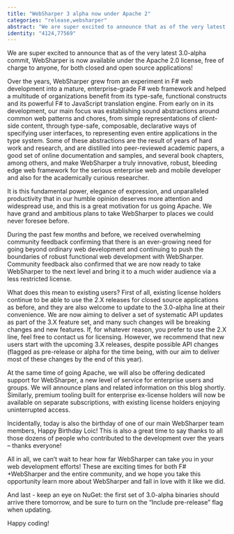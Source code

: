 ```yaml
---
title: "WebSharper 3 alpha now under Apache 2"
categories: "release,websharper"
abstract: "We are super excited to announce that as of the very latest 3.0-alpha commit, WebSharper is now available under the Apache 2.0 license, free of charge to anyone, for both closed and open source applications!"
identity: "4124,77569"
---
```

We are super excited to announce that as of the very latest 3.0-alpha commit, WebSharper is now available under the Apache 2.0 license, free of charge to anyone, for both closed and open source applications!

Over the years, WebSharper grew from an experiment in F# web development into a mature, enterprise-grade F# web framework and helped a multitude of organizations benefit from its type-safe, functional constructs and its powerful F# to JavaScript translation engine. From early on in its development, our main focus was establishing sound abstractions around common web patterns and chores, from simple representations of client-side content, through type-safe, composable, declarative ways of specifying user interfaces, to representing even entire applications in the type system. Some of these abstractions are the result of years of hard work and research, and are distilled into peer-reviewed academic papers, a good set of online documentation and samples, and several book chapters, among others, and make WebSharper a truly innovative, robust, bleeding edge web framework for the serious enterprise web and mobile developer and also for the academically curious researcher.

It is this fundamental power, elegance of expression, and unparalleled productivity that in our humble opinion deserves more attention and widespread use, and this is a great motivation for us going Apache. We have grand and ambitious plans to take WebSharper to places we could never foresee before.

During the past few months and before, we received overwhelming community feedback confirming that there is an ever-growing need for going beyond ordinary web development and continuing to push the boundaries of robust functional web development with WebSharper. Community feedback also confirmed that we are now ready to take WebSharper to the next level and bring it to a much wider audience via a less restricted license.

What does this mean to existing users?  First of all, existing license holders continue to be able to use the 2.X releases for closed source applications as before, and they are also welcome to update to the 3.0-alpha line at their convenience. We are now aiming to deliver a set of systematic API updates as part of the 3.X feature set, and many such changes will be breaking changes and new features.  If, for whatever reason, you prefer to use the 2.X line, feel free to contact us for licensing.  However, we recommend that new users start with the upcoming 3.X releases, despite possible API changes (flagged as pre-release or alpha for the time being, with our aim to deliver most of these changes by the end of this year).

At the same time of going Apache, we will also be offering dedicated support for WebSharper, a new level of service for enterprise users and groups. We will announce plans and related information on this blog shortly.  Similarly, premium tooling built for enterprise ex-license holders will now be available on separate subscriptions, with existing license holders enjoying uninterrupted access.

Incidentally, today is also the birthday of one of our main WebSharper team members, Happy Birthday Loic!  This is also a great time to say thanks to all those dozens of people who contributed to the development over the years – thanks everyone! 

All in all, we can’t wait to hear how far WebSharper can take you in your web development efforts! These are exciting times for both F# +WebSharper and the entire community, and we hope you take this opportunity learn more about WebSharper and fall in love with it like we did.

And last - keep an eye on NuGet: the first set of 3.0-alpha binaries should arrive there tomorrow, and be sure to turn on the “Include pre-release” flag when updating.

Happy coding!
